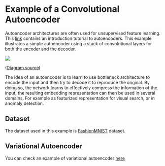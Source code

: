# Example of a Convolutional Autoencoder

Autoencoder architectures are often used for unsupervised feature learning. This [link](http://ufldl.stanford.edu/tutorial/unsupervised/Autoencoders/) contains an introduction tutorial to autoencoders. This example illustrates a simple autoencoder using a stack of convolutional layers for both the encoder and the decoder. 

![](https://cdn-images-1.medium.com/max/800/1*LSYNW5m3TN7xRX61BZhoZA.png)

([Diagram source](https://towardsdatascience.com/autoencoders-introduction-and-implementation-3f40483b0a85))

The idea of an autoencoder is to learn to use bottleneck architecture to encode the input and then try to decode it to reproduce the original. By doing so, the network learns to effectively compress the information of the input, the resulting embedding representation can then be used in several domains. For example as featurized representation for visual search, or in anomaly detection.

## Dataset

The dataset used in this example is [FashionMNIST](https://github.com/zalandoresearch/fashion-mnist) dataset. 

## Variational Autoencoder

You can check an example of variational autoencoder [here](https://gluon.mxnet.io/chapter13_unsupervised-learning/vae-gluon.html)

